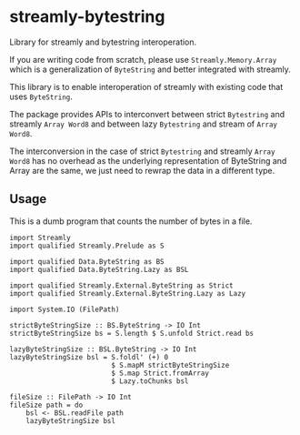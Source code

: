 # streamly-bytestring

Library for streamly and bytestring interoperation.

If you are writing code from scratch, please use `Streamly.Memory.Array` which
is a generalization of `ByteString` and better integrated with streamly.

This library is to enable interoperation of streamly with existing code that
uses `ByteString`.

The package provides APIs to interconvert between strict `Bytestring` and
streamly `Array Word8` and between lazy `Bytestring` and stream of `Array Word8`.

The interconversion in the case of strict `Bytestring` and streamly `Array
Word8` has no overhead as the underlying representation of ByteString and Array
are the same, we just need to rewrap the data in a different type.

## Usage

This is a dumb program that counts the number of bytes in a file.

```
import Streamly
import qualified Streamly.Prelude as S

import qualified Data.ByteString as BS
import qualified Data.ByteString.Lazy as BSL

import qualified Streamly.External.ByteString as Strict
import qualified Streamly.External.ByteString.Lazy as Lazy

import System.IO (FilePath)

strictByteStringSize :: BS.ByteString -> IO Int
strictByteStringSize bs = S.length $ S.unfold Strict.read bs

lazyByteStringSize :: BSL.ByteString -> IO Int
lazyByteStringSize bsl = S.foldl' (+) 0
                         $ S.mapM strictByteStringSize
                         $ S.map Strict.fromArray
                         $ Lazy.toChunks bsl

fileSize :: FilePath -> IO Int
fileSize path = do
    bsl <- BSL.readFile path
    lazyByteStringSize bsl
```
